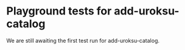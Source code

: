 # Playground tests for add-uroksu-catalog
We are still awaiting the first test run for add-uroksu-catalog.

